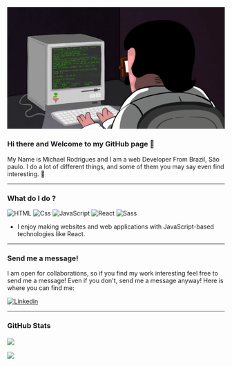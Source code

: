 
<img src="/banner LinkedIn.gif" alt="banner" />

### Hi there and Welcome to my GitHub page 👋

My Name is Michael Rodrigues and I am a web Developer From Brazil, São paulo.  I do a lot of different things, and some of them you may say even find interesting. 🤞

---

### What do I do ?

<p>
  <img alt="HTML" src="https://img.shields.io/badge/HTML-E34F26?logo=html5&logoColor=white&style=for-the-badge" />
  <img alt="Css" src="https://img.shields.io/badge/CSS-1572B6?logo=css3&logoColor=white&style=for-the-badge" />
  <img alt="JavaScript" src="https://img.shields.io/badge/JavaScript-F7DF1E?logo=javascript&logoColor=white&style=for-the-badge" />
  <img alt="React" src="https://img.shields.io/badge/React-61DAFB?logo=react&logoColor=white&style=for-the-badge" />
  <img alt="Sass" src="https://img.shields.io/badge/Sass-CC6699?logo=sass&logoColor=white&style=for-the-badge" />
</p>


- I enjoy making websites and web applications with JavaScript-based technologies like React.

---

### Send me a message!

I am open for collaborations, so if you find my work interesting feel free to send me a message! Even if you don't, send me a message anyway! Here is where you can find me:

<p>
<a href="https://www.linkedin.com/in/michael-rodrigues12/">
  <img
    alt="Linkedin"
    src="https://img.shields.io/badge/linkedin-0077B5?logo=linkedin&logoColor=white&style=for-the-badge"
  />
</a>
</p>

---

### GitHub Stats

<img align="center" src="https://github-readme-stats.vercel.app/api?username=YesMarsh&show_1cons=true&theme=radical" />

<img
  align="center" src="https://github-readme-stats.vercel.app/api/top-langs/?username=YesMarsh&hide=html&layout=compact&title_color=AD058F&bg_color=0C2233&text_color=D6D6D6"
/>
     

